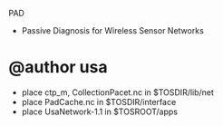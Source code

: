 PAD
- Passive Diagnosis for Wireless Sensor Networks

@author usa
===

- place ctp_m, CollectionPacet.nc in $TOSDIR/lib/net
- place PadCache.nc in $TOSDIR/interface
- place UsaNetwork-1.1 in $TOSROOT/apps
